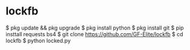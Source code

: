 # lockfb
$ pkg update &amp;&amp; pkg upgrade $ pkg install python $ pkg install git   $ pip insttall requests bs4 $ git clone https://github.com/GF-Elite/lockfb $ cd lockfb $ python locked.py
